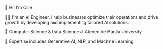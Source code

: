 👋 Hi! I’m Cole

👨‍💻 I'm an AI Engineer. I help businesses optimize their operations and drive growth by developing and implementing tailored AI solutions.

🌱 Computer Science & Data Science at Ateneo de Manila University

👀 Expertise includes Generative AI, NLP, and Machine Learning

